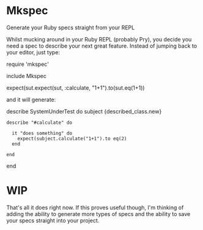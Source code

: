 Mkspec
======

Generate your Ruby specs straight from your REPL

Whilst mucking around in your Ruby REPL (probably Pry), you decide you
need a spec to describe your next great feature. Instead of jumping back
to your editor, just type:

  require 'mkspec'

  include Mkspec
  
  expect(sut.expect(sut, :calculate, "1+1").to(sut.eq(1+1))

and it will generate:

  describe SystemUnderTest do
    subject {described_class.new}

    describe "#calculate" do

      it "does something" do
        expect(subject.calculate("1+1").to eq(2)
      end

    end
  end

WIP
===

That's all it does right now. If this proves useful though, I'm
thinking of adding the ability to generate more types of specs and the
ability to save your specs straight into your project.
